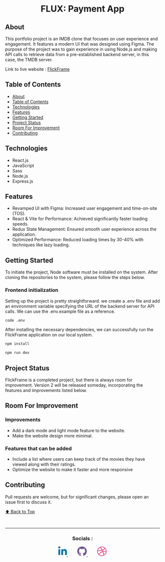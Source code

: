 <div align="center">
  <br>
  <h1>FLUX: Payment App </h1>
</div>

## About
This portfolio project is an IMDB clone that focuses on user experience and engagement. It features a modern UI that was designed using Figma. The purpose of the project was to gain experience in using Node.js and making API calls to retrieve data from a pre-established backend server, in this case, the TMDB server.

Link to live website : [FlickFrame](https://movie-website-imdb.vercel.app/)

## Table of Contents

- [About](#about)
- [Table of Contents](#table-of-contents)
- [Technologies](#technologies)
- [Features](#features)
- [Getting Started](#getting-started)
- [Project Status](#project-status)
- [Room For Improvement](#room-for-improvement)
- [Contributing](#contributing)

## Technologies
- React.js
- JavaScript
- Sass
- Node.js
- Express.js

## Features
- Revamped UI with Figma: Increased user engagement and time-on-site (TOS).
- React & Vite for Performance: Achieved significantly faster loading speeds.
- Redux State Management: Ensured smooth user experience across the application.
- Optimized Performance: Reduced loading times by 30-40% with techniques like lazy loading.

## Getting Started
To initiate the project, Node software must be installed on the system. After cloning the repositories to the system, please follow the steps below.

### Frontend initialization
Setting up the project is pretty straightforward.  we create a .env file and add an environment variable specifying the URL of the backend server for API calls. We can use the .env.example file as a reference.

```bash
code .env
```
After installing the necessary dependencies, we can successfully run the FlickFrame application on our local system.

```bash
npm install

npm run dev
```

## Project Status
FlickFrame is a completed project, but there is always room for improvement. Version 2 will be released someday, incorporating the features and improvements listed below.

## Room For Improvement
### Improvements
- Add a dark mode and light mode feature to the website. 
- Make the website design more minimal. 
### Features that can be added
- Include a list where users can keep track of the movies they have viewed along with their ratings. 
- Optimize the website to make it faster and more responsive

## Contributing

Pull requests are welcome, but for significant changes, please open an issue first to discuss it.

[⬆ Back to Top](#about)

<div align="center">
  <br>
  <hr/>
  <h3>Socials :</h3>
<p>
    <span style="margin-right: 30px;">
    </span>
    <a href="https://www.linkedin.com/in/ansumannayak03">
        <svg xmlns="http://www.w3.org/2000/svg" height="32" width="28" viewBox="0 0 448 512"><!--!Font Awesome Free 6.5.2 by @fontawesome - https://fontawesome.com License - https://fontawesome.com/license/free Copyright 2024 Fonticons, Inc.--><path fill="#0072b1" d="M100.3 448H7.4V148.9h92.9zM53.8 108.1C24.1 108.1 0 83.5 0 53.8a53.8 53.8 0 0 1 107.6 0c0 29.7-24.1 54.3-53.8 54.3zM447.9 448h-92.7V302.4c0-34.7-.7-79.2-48.3-79.2-48.3 0-55.7 37.7-55.7 76.7V448h-92.8V148.9h89.1v40.8h1.3c12.4-23.5 42.7-48.3 87.9-48.3 94 0 111.3 61.9 111.3 142.3V448z"/></svg>
    </a>
    <span style="margin-right: 30px;">
    </span>
    <a href="https://github.com/ansu0311">
       <svg xmlns="http://www.w3.org/2000/svg" height="32" width="31" viewBox="0 0 496 512"><!--!Font Awesome Free 6.5.2 by @fontawesome - https://fontawesome.com License - https://fontawesome.com/license/free Copyright 2024 Fonticons, Inc.--><path fill="#6e5494" d="M165.9 397.4c0 2-2.3 3.6-5.2 3.6-3.3 .3-5.6-1.3-5.6-3.6 0-2 2.3-3.6 5.2-3.6 3-.3 5.6 1.3 5.6 3.6zm-31.1-4.5c-.7 2 1.3 4.3 4.3 4.9 2.6 1 5.6 0 6.2-2s-1.3-4.3-4.3-5.2c-2.6-.7-5.5 .3-6.2 2.3zm44.2-1.7c-2.9 .7-4.9 2.6-4.6 4.9 .3 2 2.9 3.3 5.9 2.6 2.9-.7 4.9-2.6 4.6-4.6-.3-1.9-3-3.2-5.9-2.9zM244.8 8C106.1 8 0 113.3 0 252c0 110.9 69.8 205.8 169.5 239.2 12.8 2.3 17.3-5.6 17.3-12.1 0-6.2-.3-40.4-.3-61.4 0 0-70 15-84.7-29.8 0 0-11.4-29.1-27.8-36.6 0 0-22.9-15.7 1.6-15.4 0 0 24.9 2 38.6 25.8 21.9 38.6 58.6 27.5 72.9 20.9 2.3-16 8.8-27.1 16-33.7-55.9-6.2-112.3-14.3-112.3-110.5 0-27.5 7.6-41.3 23.6-58.9-2.6-6.5-11.1-33.3 2.6-67.9 20.9-6.5 69 27 69 27 20-5.6 41.5-8.5 62.8-8.5s42.8 2.9 62.8 8.5c0 0 48.1-33.6 69-27 13.7 34.7 5.2 61.4 2.6 67.9 16 17.7 25.8 31.5 25.8 58.9 0 96.5-58.9 104.2-114.8 110.5 9.2 7.9 17 22.9 17 46.4 0 33.7-.3 75.4-.3 83.6 0 6.5 4.6 14.4 17.3 12.1C428.2 457.8 496 362.9 496 252 496 113.3 383.5 8 244.8 8zM97.2 352.9c-1.3 1-1 3.3 .7 5.2 1.6 1.6 3.9 2.3 5.2 1 1.3-1 1-3.3-.7-5.2-1.6-1.6-3.9-2.3-5.2-1zm-10.8-8.1c-.7 1.3 .3 2.9 2.3 3.9 1.6 1 3.6 .7 4.3-.7 .7-1.3-.3-2.9-2.3-3.9-2-.6-3.6-.3-4.3 .7zm32.4 35.6c-1.6 1.3-1 4.3 1.3 6.2 2.3 2.3 5.2 2.6 6.5 1 1.3-1.3 .7-4.3-1.3-6.2-2.2-2.3-5.2-2.6-6.5-1zm-11.4-14.7c-1.6 1-1.6 3.6 0 5.9 1.6 2.3 4.3 3.3 5.6 2.3 1.6-1.3 1.6-3.9 0-6.2-1.4-2.3-4-3.3-5.6-2z"/></svg>
    </a>
    <span style="margin-right: 30px;">
    </span>
    <a href="https://dribbble.com/Ansu0311">
       <svg xmlns="http://www.w3.org/2000/svg" height="32" width="32" viewBox="0 0 512 512"><!--!Font Awesome Free 6.5.2 by @fontawesome - https://fontawesome.com License - https://fontawesome.com/license/free Copyright 2024 Fonticons, Inc.--><path fill="#ea4c89" d="M256 8C119.3 8 8 119.3 8 256s111.3 248 248 248 248-111.3 248-248S392.7 8 256 8zm164 114.4c29.5 36 47.4 82 47.8 132-7-1.5-77-15.7-147.5-6.8-5.8-14-11.2-26.4-18.6-41.6 78.3-32 113.8-77.5 118.3-83.5zM396.4 97.9c-3.8 5.4-35.7 48.3-111 76.5-34.7-63.8-73.2-116.2-79-124 67.2-16.2 138 1.3 190.1 47.5zm-230.5-33.3c5.6 7.7 43.4 60.1 78.5 122.5-99.1 26.3-186.4 25.9-195.8 25.8C62.4 147.2 106.7 92.6 165.9 64.6zM44.2 256.3c0-2.2 0-4.3 .1-6.5 9.3 .2 111.9 1.5 217.7-30.1 6.1 11.9 11.9 23.9 17.2 35.9-76.6 21.6-146.2 83.5-180.5 142.3C64.8 360.4 44.2 310.7 44.2 256.3zm81.8 167.1c22.1-45.2 82.2-103.6 167.6-132.8 29.7 77.3 42 142.1 45.2 160.6-68.1 29-150 21.1-212.8-27.9zm248.4 8.5c-2.2-12.9-13.4-74.9-41.2-151 66.4-10.6 124.7 6.8 131.9 9.1-9.4 58.9-43.3 109.8-90.8 142z"/></svg>
    </a>
    <span style="margin-right: 30px;">
    </span>
</p>
</div>